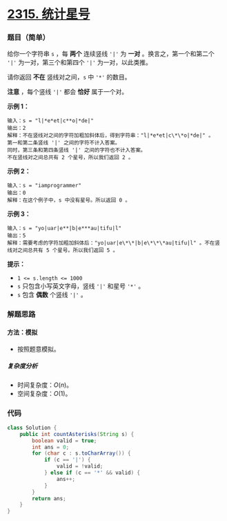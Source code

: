 # [2315. 统计星号](https://leetcode.cn/problems/count-asterisks/)

### 题目（简单）

给你一个字符串 `s` ，每 **两个** 连续竖线 `'|'` 为 **一对** 。换言之，第一个和第二个 `'|'` 为一对，第三个和第四个 `'|'` 为一对，以此类推。

请你返回 **不在** 竖线对之间，`s` 中 `'*'` 的数目。

**注意** ，每个竖线 `'|'` 都会 **恰好** 属于一个对。

**示例 1：**

```
输入：s = "l|*e*et|c**o|*de|"
输出：2
解释：不在竖线对之间的字符加粗加斜体后，得到字符串："l|*e*et|c\*\*o|*de|" 。
第一和第二条竖线 '|' 之间的字符不计入答案。
同时，第三条和第四条竖线 '|' 之间的字符也不计入答案。
不在竖线对之间总共有 2 个星号，所以我们返回 2 。
```

**示例 2：**

```
输入：s = "iamprogrammer"
输出：0
解释：在这个例子中，s 中没有星号。所以返回 0 。
```

**示例 3：**

```
输入：s = "yo|uar|e**|b|e***au|tifu|l"
输出：5
解释：需要考虑的字符加粗加斜体后："yo|uar|e\*\*|b|e\*\*\*au|tifu|l" 。不在竖线对之间总共有 5 个星号。所以我们返回 5 。
```

**提示：**

* `1 <= s.length <= 1000`
* `s` 只包含小写英文字母，竖线 `'|'` 和星号 `'*'` 。
* `s` 包含 **偶数** 个竖线 `'|'` 。


### 解题思路

#### 方法：模拟

- 按照题意模拟。

##### 复杂度分析

- 时间复杂度：$O(n)$。
- 空间复杂度：$O(1)$。

### 代码

```java
class Solution {
    public int countAsterisks(String s) {
        boolean valid = true;
        int ans = 0;
        for (char c : s.toCharArray()) {
            if (c == '|') {
                valid = !valid;
            } else if (c == '*' && valid) {
                ans++;
            }
        }
        return ans;
    }
}
```
